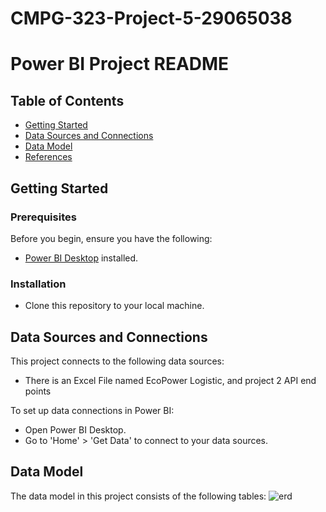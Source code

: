 # CMPG-323-Project-5-29065038
# Power BI Project README

## Table of Contents

- [Getting Started](#getting-started)
- [Data Sources and Connections](#data-sources-and-connections)
- [Data Model](#data-model)
- [References](#references)

## Getting Started

### Prerequisites

Before you begin, ensure you have the following:
- [Power BI Desktop](https://powerbi.microsoft.com/en-us/desktop/) installed.

### Installation

- Clone this repository to your local machine.

## Data Sources and Connections

This project connects to the following data sources:
- There is an Excel File named EcoPower Logistic, and project 2 API end points

To set up data connections in Power BI:
- Open Power BI Desktop.
- Go to 'Home' > 'Get Data' to connect to your data sources.

## Data Model

The data model in this project consists of the following tables:
![erd](https://github.com/OKGaosenkwe/CMPG-323-Project-5-29065038/assets/92356409/3849db3e-fa5a-4a14-80b0-209833336198)
